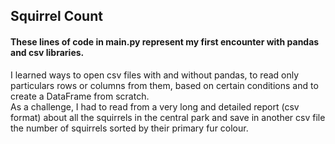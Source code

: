 ## Squirrel Count ##
#### These lines of code in main.py represent my first encounter with pandas and csv libraries.   
I learned ways to open csv files with and without pandas, to read only particulars rows or columns from them, based on certain conditions and to create a DataFrame from scratch.  
As a challenge, I had to read from a very long and detailed report (csv format) about all the squirrels in the central park and save in another csv file the number of squirrels sorted by their primary fur colour.
